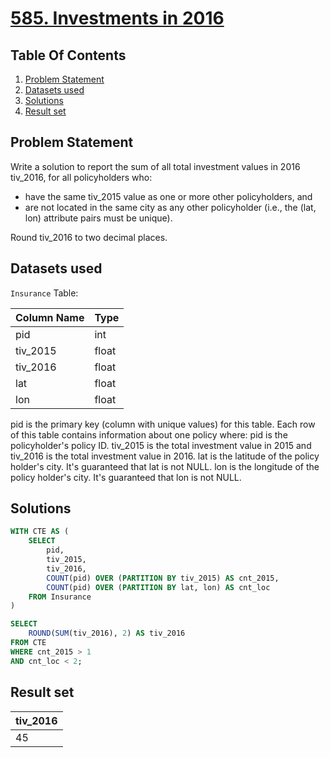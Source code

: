 # [585. Investments in 2016](https://leetcode.com/problems/investments-in-2016/description/)

## Table Of Contents
1. [Problem Statement]()
2. [Datasets used]()
3. [Solutions]()
4. [Result set]()

## Problem Statement

Write a solution to report the sum of all total investment values in 2016 tiv_2016, for all policyholders who:

- have the same tiv_2015 value as one or more other policyholders, and
- are not located in the same city as any other policyholder (i.e., the (lat, lon) attribute pairs must be unique).

Round tiv_2016 to two decimal places.

## Datasets used

```Insurance``` Table:

| Column Name | Type  |
| ----------- | ----- |
| pid         | int   |
| tiv_2015    | float |
| tiv_2016    | float |
| lat         | float |
| lon         | float |

pid is the primary key (column with unique values) for this table.
Each row of this table contains information about one policy where:
pid is the policyholder's policy ID.
tiv_2015 is the total investment value in 2015 and tiv_2016 is the total investment value in 2016.
lat is the latitude of the policy holder's city. It's guaranteed that lat is not NULL.
lon is the longitude of the policy holder's city. It's guaranteed that lon is not NULL.

## Solutions

```sql
WITH CTE AS (
    SELECT
        pid,
        tiv_2015,
        tiv_2016,
        COUNT(pid) OVER (PARTITION BY tiv_2015) AS cnt_2015,
        COUNT(pid) OVER (PARTITION BY lat, lon) AS cnt_loc
    FROM Insurance
)

SELECT
    ROUND(SUM(tiv_2016), 2) AS tiv_2016 
FROM CTE
WHERE cnt_2015 > 1  
AND cnt_loc < 2;
```

## Result set

| tiv_2016 |
| -------- |
| 45       |